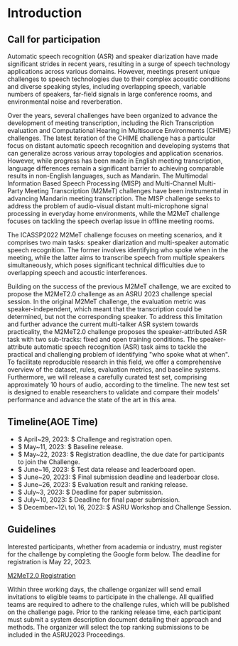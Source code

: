 # Introduction
## Call for participation
Automatic speech recognition (ASR) and speaker diarization have made significant strides in recent years, resulting in a surge of speech technology applications across various domains. However, meetings present unique challenges to speech technologies due to their complex acoustic conditions and diverse speaking styles, including overlapping speech, variable numbers of speakers, far-field signals in large conference rooms, and environmental noise and reverberation. 

Over the years, several challenges have been organized to advance the development of meeting transcription, including the Rich Transcription evaluation and Computational Hearing in Multisource Environments (CHIME) challenges. The latest iteration of the CHIME challenge has a particular focus on distant automatic speech recognition and developing systems that can generalize across various array topologies and application scenarios. However, while progress has been made in English meeting transcription, language differences remain a significant barrier to achieving comparable results in non-English languages, such as Mandarin. The Multimodal Information Based Speech Processing (MISP) and Multi-Channel Multi-Party Meeting Transcription (M2MeT) challenges have been instrumental in advancing Mandarin meeting transcription. The MISP challenge seeks to address the problem of audio-visual distant multi-microphone signal processing in everyday home environments, while the M2MeT challenge focuses on tackling the speech overlap issue in offline meeting rooms.

The ICASSP2022 M2MeT challenge focuses on meeting scenarios, and it comprises two main tasks: speaker diarization and multi-speaker automatic speech recognition. The former involves identifying who spoke when in the meeting, while the latter aims to transcribe speech from multiple speakers simultaneously, which poses significant technical difficulties due to overlapping speech and acoustic interferences.

Building on the success of the previous M2MeT challenge, we are excited to propose the M2MeT2.0 challenge as an ASRU 2023 challenge special session. In the original M2MeT challenge, the evaluation metric was speaker-independent, which meant that the transcription could be determined, but not the corresponding speaker. To address this limitation and further advance the current multi-talker ASR system towards practicality, the M2MeT2.0 challenge proposes the speaker-attributed ASR task with two sub-tracks: fixed and open training conditions. The speaker-attribute automatic speech recognition (ASR) task aims to tackle the practical and challenging problem of identifying "who spoke what at when". To facilitate reproducible research in this field, we offer a comprehensive overview of the dataset, rules, evaluation metrics, and baseline systems. Furthermore, we will release a carefully curated test set, comprising approximately 10 hours of audio, according to the timeline. The new test set is designed to enable researchers to validate and compare their models' performance and advance the state of the art in this area.

## Timeline(AOE Time)
- $ April~29, 2023: $ Challenge and registration open.
- $ May~11, 2023: $ Baseline release.
- $ May~22, 2023: $ Registration deadline, the due date for participants to join the Challenge.
- $ June~16, 2023: $ Test data release and leaderboard open.
- $ June~20, 2023: $ Final submission deadline and leaderboar close.
- $ June~26, 2023: $ Evaluation result and ranking release.
- $ July~3, 2023: $ Deadline for paper submission.
- $ July~10, 2023: $ Deadline for final paper submission.
- $ December~12\ to\ 16, 2023: $ ASRU Workshop and Challenge Session.

## Guidelines

Interested participants, whether from academia or industry, must register for the challenge by completing the Google form below. The deadline for registration is May 22, 2023. 

[M2MeT2.0 Registration](https://docs.google.com/forms/d/e/1FAIpQLSf77T9vAl7Ym-u5g8gXu18SBofoWRaFShBo26Ym0-HDxHW9PQ/viewform?usp=sf_link)

Within three working days, the challenge organizer will send email invitations to eligible teams to participate in the challenge. All qualified teams are required to adhere to the challenge rules, which will be published on the challenge page. Prior to the ranking release time, each participant must submit a system description document detailing their approach and methods. The organizer will select the top ranking submissions to be included in the ASRU2023 Proceedings. 
